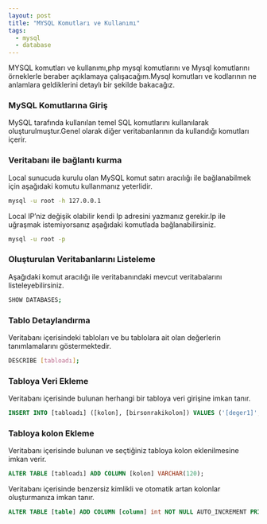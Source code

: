 ```yaml
---
layout: post
title: "MYSQL Komutları ve Kullanımı"
tags:
  - mysql
  - database
---
```


MYSQL komutları ve kullanımı,php mysql komutlarını ve Mysql komutlarını örneklerle beraber açıklamaya çalışacağım.Mysql komutları ve kodlarının ne anlamlara geldiklerini detaylı
bir şekilde bakacağız.

### MySQL Komutlarına Giriş

MySQL tarafında kullanılan temel SQL komutlarını kullanılarak oluşturulmuştur.Genel olarak diğer veritabanlarının da kullandığı komutları içerir.

### Veritabanı ile bağlantı kurma

Local sunucuda kurulu olan MySQL komut satırı aracılığı ile bağlanabilmek için aşağıdaki komutu kullanmanız yeterlidir.

```bash
mysql -u root -h 127.0.0.1
```

Local IP’niz değişik olabilir kendi Ip adresini yazmanız gerekir.Ip ile uğraşmak istemiyorsanız aşağıdaki komutlada bağlanabilirsiniz.

```bash
mysql -u root -p
```

### Oluşturulan Veritabanlarını Listeleme

Aşağıdaki komut aracılığı ile veritabanındaki mevcut veritabalarını listeleyebilirsiniz.

```bash
SHOW DATABASES;
```

### Tablo Detaylandırma

Veritabanı içerisindeki tabloları ve bu tablolara ait olan değerlerin tanımlamalarını göstermektedir.



```bash
DESCRIBE [tabloadı];
```

### Tabloya Veri Ekleme

Veritabanı içerisinde bulunan herhangi bir tabloya veri girişine imkan tanır.

```sql
INSERT INTO [tabloadı] ([kolon], [birsonrakikolon]) VALUES ('[deger1]', [deger2]');
```

### Tabloya kolon Ekleme

Veritabanı içerisinde bulunan ve seçtiğiniz tabloya kolon eklenilmesine imkan verir.

```sql
ALTER TABLE [tabloadı] ADD COLUMN [kolon] VARCHAR(120);
```

Veritabanı içerisinde benzersiz kimlikli ve otomatik artan kolonlar oluşturmanıza imkan tanır.

```sql
ALTER TABLE [table] ADD COLUMN [column] int NOT NULL AUTO_INCREMENT PRIMARY KEY;
```